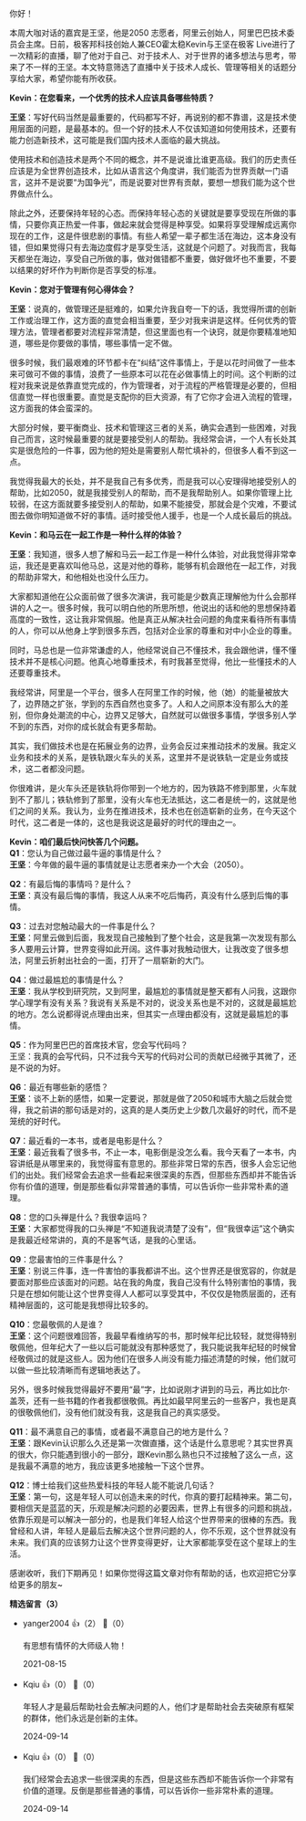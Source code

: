 你好！

本周大咖对话的嘉宾是王坚，他是2050 志愿者，阿里云创始人，阿里巴巴技术委员会主席。日前，极客邦科技创始人兼CEO霍太稳Kevin与王坚在极客 Live进行了一次精彩的直播，聊了他对于自己、对于技术人、对于世界的诸多想法与思考，带来了不一样的王坚。本文特意筛选了直播中关于技术人成长、管理等相关的话题分享给大家，希望你能有所收获。

**Kevin：在您看来，一个优秀的技术人应该具备哪些特质？**

**王坚**：写好代码当然是最重要的，代码都写不好，再说别的都不靠谱，这是技术使用层面的问题，是最基本的。但一个好的技术人不仅该知道如何使用技术，还要有能力创造新技术，这可能是我们国内技术人面临的最大挑战。

使用技术和创造技术是两个不同的概念，并不是说谁比谁更高级。我们的历史责任应该是为全世界创造技术，比如从语言这个角度讲，我们能否为世界贡献一门语言，这并不是说要“为国争光”，而是说要对世界有贡献，要想一想我们能为这个世界做点什么。

除此之外，还要保持年轻的心态。而保持年轻心态的关键就是要享受现在所做的事情，只要你真正热爱一件事，做起来就会觉得是种享受。如果将享受理解成远离你现在的工作，这是件很悲剧的事情。有些人希望一辈子都生活在海边，这本身没有错，但如果觉得只有去海边度假才是享受生活，这就是个问题了。对我而言，我每天都坐在海边，享受自己所做的事，做对做错都不重要，做好做坏也不重要，不要以结果的好坏作为判断你是否享受的标准。

**Kevin：您对于管理有何心得体会？**

**王坚**：说真的，做管理还是挺难的，如果允许我自夸一下的话，我觉得所谓的创新工作或治理工作，这方面的直觉会相当重要，至少对我来讲是这样。任何优秀的管理方法，管理者都要对流程非常清楚，但这里面也有一个诀窍，就是你要精准地知道，哪些是你要做的事情，哪些事情一定不做。

很多时候，我们最艰难的环节都卡在“纠结”这件事情上，于是以花时间做了一些本来可做可不做的事情，浪费了一些原本可以花在必做事情上的时间。这个判断的过程对我来说是依靠直觉完成的，作为管理者，对于流程的严格管理是必要的，但相信直觉一样也很重要。直觉是支配你的巨大资源，有了它你才会进入流程的管理，这方面我的体会蛮深的。

大部分时候，要平衡商业、技术和管理这三者的关系，确实会遇到一些困难，对我自己而言，这时候最重要的就是要接受别人的帮助。我经常会讲，一个人有长处其实是很危险的一件事，因为他的短处是需要别人帮忙填补的，但很多人看不到这一点。

我觉得我最大的长处，并不是我自己有多优秀，而是我可以心安理得地接受别人的帮助，比如2050，就是我接受别人的帮助，而不是我帮助别人。如果你管理上比较弱，在这方面就要多接受别人的帮助，如果不能接受，那就会是个灾难，不要试图去做你明知道做不好的事情。适时接受他人援手，也是一个人成长最后的挑战。

**Kevin：和马云在一起工作是一种什么样的体验？**

**王坚**：我知道，很多人想了解和马云一起工作是一种什么体验，对此我觉得非常幸运，我还是更喜欢叫他马总，这是对他的尊称，能够有机会跟他在一起工作，对我的帮助非常大，和他相处也没什么压力。

大家都知道他在公众面前做了很多次演讲，我可能是少数真正理解他为什么会那样讲的人之一。很多时候，我可以明白他的所思所想，他说出的话和他的思想保持着高度的一致性，这让我非常佩服。他是真正从解决社会问题的角度来看待所有事情的人，你可以从他身上学到很多东西，包括对企业家的尊重和对中小企业的尊重。

同时，马总也是一位非常谦虚的人，他经常说自己不懂技术，我会跟他讲，懂不懂技术并不是核心问题。他真心地尊重技术，有时我甚至觉得，他比一些懂技术的人还要尊重技术。

我经常讲，阿里是一个平台，很多人在阿里工作的时候，他（她）的能量被放大了，边界随之扩张，学到的东西自然也变多了。人和人之间原本没有那么大的差别，但你身处潮流的中心，边界又足够大，自然就可以做很多事情，学很多别人学不到的东西，对你的成长就会有更多帮助。

其实，我们做技术也是在拓展业务的边界，业务会反过来推动技术的发展。我定义业务和技术的关系，是铁轨跟火车头的关系，这里并不是说铁轨一定是业务或技术，这二者都没问题。

你很难讲，是火车头还是铁轨将你带到一个地方的，因为铁路不修到那里，火车就到不了那儿；铁轨修到了那里，没有火车也无法抵达，这二者是统一的，这就是他们之间的关系。我认为，业务在推进技术，技术也在创造崭新的业务，在今天这个时代，这二者是一体的，这也是我说这是最好的时代的理由之一。

**Kevin：咱们最后快问快答几个问题。**  
**Q1**：您认为自己做过最牛逼的事情是什么？  
**王坚**：今年做的最牛逼的事情就是让志愿者来办一个大会（2050）。

**Q2**：有最后悔的事情吗？是什么？  
**王坚**：真没有最后悔的事情，我这人从来不吃后悔药，真没有什么感到后悔的事情。

**Q3**：过去对您触动最大的一件事是什么？  
**王坚**：阿里云做到后面，我发现自己接触到了整个社会，这是我第一次发现有那么多人要用云计算，世界变得如此开阔。这件事对我触动很大，让我改变了很多想法，阿里云折射出社会的一面，打开了一扇崭新的大门。

**Q4**：做过最尴尬的事情是什么？  
**王坚**：我从学校到研究院，又到阿里，最尴尬的事情就是整天都有人问我，这跟你学心理学有没有关系？我说有关系是不对的，说没关系也是不对的，这就是最尴尬的地方。怎么说都得说点理由出来，但其实一点理由都没有，这就是最尴尬的事情。

**Q5**：作为阿里巴巴的首席技术官，您会写代码吗？  
王坚：我真的会写代码，只不过我今天写的代码对公司的贡献已经微乎其微了，还是不说的为好。

**Q6**：最近有哪些新的感悟？  
**王坚**：谈不上新的感悟，如果一定要说，那就是做了2050和城市大脑之后就会觉得，我之前讲的那句话是对的，这真的是人类历史上少数几次最好的时代，而不是笼统的好时代。

**Q7**：最近看的一本书，或者是电影是什么？  
**王坚**：最近我看了很多书，不止一本，电影倒是没怎么看。我今天看了一本书，内容讲纸是从哪里来的，我觉得蛮有意思的。那些非常日常的东西，很多人会忘记他们的出处。我们经常会去追求一些看起来很深奥的东西，但那些东西却并不能告诉你有价值的道理，倒是那些看似非常普通的事情，可以告诉你一些非常朴素的道理。

**Q8**：您的口头禅是什么？我很幸运吗？  
**王坚**：大家都觉得我的口头禅是“不知道我说清楚了没有”，但“我很幸运”这个确实是我最近经常讲的，真的不是客气话，是我的心里话。

**Q9**：您最害怕的三件事是什么？  
**王坚**：别说三件事，连一件害怕的事我都讲不出。这个世界还是很宽容的，你就是要面对那些应该面对的问题。站在我的角度，我自己没有什么特别害怕的事情，我只是在想如何能让这个世界变得人人都可以享受其中，不仅仅是物质层面的，还有精神层面的，这可能是我想得比较多的。

**Q10**：您最敬佩的人是谁？  
**王坚**：这个问题很难回答，我最早看维纳写的书，那时候年纪比较轻，就觉得特别敬佩他，但年纪大了一些以后可能就没有那种感觉了，我只能说我年纪轻的时候曾经敬佩过的就是这些人。因为他们在很多人尚没有能力描述清楚的时候，他们就可以做一些比较清晰而有逻辑地表达了。

另外，很多时候我觉得最好不要用“最”字，比如说刚才讲到的马云，再比如比尔·盖茨，还有一些书籍的作者我都很敬佩。再比如最早阿里云的一些客户，我也是真的很敬佩他们，没有他们就没有我，这是我自己的真实感受。

**Q11**：最不满意自己的事情，或者最不满意自己的地方是什么？  
**王坚**：跟Kevin认识那么久还是第一次做直播，这个话是什么意思呢？其实世界真的很大，你只能遇到很小的一部分，跟Kevin那么熟也只不过接触了这么一点，这是我最不满意的地方，我应该更多地接触一下这个世界。

**Q12**：博士给我们这些热爱科技的年轻人能不能说几句话？  
**王坚**：第一句，这是年轻人可以创造未来的时代，你真的要打起精神来。第二句，要相信天是蓝蓝的天，乐观是解决问题的必要因素，世界上有很多的问题和挑战，依靠乐观是可以解决一部分的，也是我们年轻人给这个世界带来的很棒的东西。我曾经和人讲，年轻人是最后去解决这个世界问题的人，你不乐观，这个世界就没有未来。我们真的应该努力让这个世界变得更好，让大家都能享受在这个星球上的生活。

感谢收听，我们下期再见！如果你觉得这篇文章对你有帮助的话，也欢迎把它分享给更多的朋友~
<div><strong>精选留言（3）</strong></div><ul>
<li><span>yanger2004</span> 👍（2） 💬（0）<p>有思想有情怀的大师级人物！</p>2021-08-15</li><br/><li><span>Kqiu</span> 👍（0） 💬（0）<p>年轻人才是最后帮助社会去解决问题的人，他们才是帮助社会去突破原有框架的群体，他们永远是创新的主体。</p>2024-09-14</li><br/><li><span>Kqiu</span> 👍（0） 💬（0）<p>我们经常会去追求一些很深奥的东西，但是这些东西却不能告诉你一个非常有价值的道理。反倒是那些普通的事情，可以告诉你一些非常朴素的道理。</p>2024-09-14</li><br/>
</ul>
